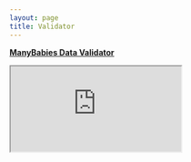 ```yaml
---
layout: page
title: Validator
---
```


<a href="https://manybabies.shinyapps.io/validator/" target="_blank"><b>ManyBabies Data Validator</b></a>

<iframe src="https://manybabies.shinyapps.io/validator/" width: 100%; height: 500px;">

### More details coming soon!